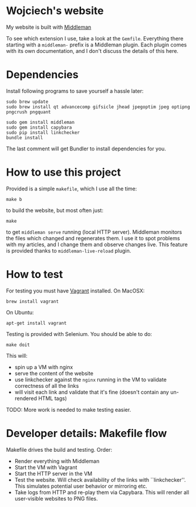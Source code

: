 # Wojciech's website

My website is built with [Middleman](http://www.middlemanapp.com)

To see which extension I use, take a look at the `Gemfile`. Everything there
starting with a `middleman-` prefix is a Middleman plugin. Each plugin comes
with its own documentation, and I don't discuss the details of this here.

# Dependencies 

Install following programs to save yourself a hassle later:

	sudo brew update
	sudo brew install qt advancecomp gifsicle jhead jpegoptim jpeg optipng pngcrush pngquant

	sudo gem install middleman
	sudo gem install capybara
	sudo pip install linkchecker
	bundle install

The last comment will get Bundler to install dependencies for you.

# How to use this project

Provided is a simple `makefile`, which I use all the time:

	make b

to build the website, but most often just:

	make

to get `middleman serve` running (local HTTP server). Middleman monitors the
files which changed and regenerates them. I use it to spot problems with my
articles, and I change them and observe changes live. This feature is
provided thanks to `middleman-live-reload` plugin.

# How to test

For testing you must have [Vagrant](https://www.vagrantup.com/) installed.
On MacOSX:

	brew install vagrant

On Ubuntu:

	apt-get install vagrant

Testing is provided with Selenium. You should be able to do:

	make doit

This will:

- spin up a VM with nginx
- serve the content of the website
- use linkchecker against the `nginx` running in the VM to validate
  correctness of all the links
- will visit each link and validate that it's fine (doesn't contain any
  un-rendered HTML tags)

TODO: More work is needed to make testing easier.

# Developer details: Makefile flow

Makefile drives the build and testing. Order:
- Render everything with Middleman
- Start the VM with Vagrant
- Start the HTTP server in the VM
- Test the website. Will check availability of the links with
  ``linkchecker''. This simulates potential user behavior or
  mirroring etc.
- Take logs from HTTP and re-play them via Capybara. This will
  render all user-visible websites to PNG files.
